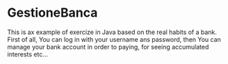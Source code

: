 # GestioneBanca
This is ax example of exercize in Java based on the real habits of a bank.
First of all, You can log in with your username ans password, then You can manage 
your bank account in order to paying, for seeing accumulated interests etc...
